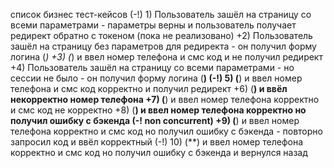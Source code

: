 список бизнес тест-кейсов
(-!) 1) Пользователь зашёл на страницу со всеми параметрами - параметры верны и пользователь получает редирект обратно с токеном (пока не реализовано)
+2) Пользователь зашёл на страницу без параметров для редиректа - он получил форму логина (*)
+3) (*) и ввел номер телефона и смс код и не получил редирект
+4) Пользователь зашёл на страницу со всеми параметрами - но сессии не было - он получил форму логина (**)
(-!) 5) (**) и ввел номер телефона и смс код корректно и получил редирект
+6) (**) и ввёл некорректно номер телефона
+7) (**) и ввел номер телефона корректно и смс код не корректно
+8) (**) и ввел номер телефона корректно но получил ошибку с бэкенда
(-! non concurrent) +9) (**) и ввел номер телефона корректно и смс код но получил ошибку с бэкенда - повторно запросил код и ввёл корректный
(-!) 10) (**) и ввел номер телефона корректно и смс код но получил ошибку с бэкенда и вернулся назад
